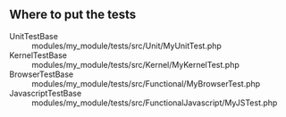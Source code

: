 <h2>Where to put the tests</h2>
<dl>
  <dt>UnitTestBase</dt>
  <dd>modules/my_module/tests/src/Unit/MyUnitTest.php</dd>
  <dt>KernelTestBase</dt>
  <dd>modules/my_module/tests/src/Kernel/MyKernelTest.php</dd>
  <dt>BrowserTestBase</dt>
  <dd>modules/my_module/tests/src/Functional/MyBrowserTest.php</dd>
  <dt>JavascriptTestBase</dt>
  <dd>modules/my_module/tests/src/FunctionalJavascript/MyJSTest.php</dd>
</dl>
